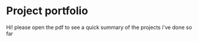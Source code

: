 # Project portfolio
Hi! please open the pdf to see a quick summary of the projects i've done so far
